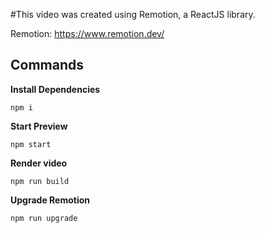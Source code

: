 #This video was created using Remotion, a ReactJS library.

Remotion: https://www.remotion.dev/

## Commands

**Install Dependencies**

```console
npm i
```

**Start Preview**

```console
npm start
```

**Render video**

```console
npm run build
```

**Upgrade Remotion**

```console
npm run upgrade
```
